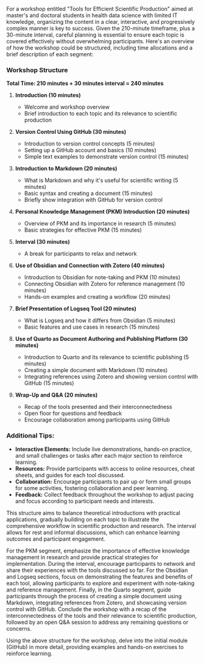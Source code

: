 For a workshop entitled "Tools for Efficient Scientific Production" aimed at master's and doctoral students in health data science with limited IT knowledge, organizing the content in a clear, interactive, and progressively complex manner is key to success. Given the 210-minute timeframe, plus a 30-minute interval, careful planning is essential to ensure each topic is covered effectively without overwhelming participants. Here's an overview of how the workshop could be structured, including time allocations and a brief description of each segment:

### Workshop Structure

**Total Time: 210 minutes + 30 minutes interval = 240 minutes**

1. **Introduction (10 minutes)**
   - Welcome and workshop overview
   - Brief introduction to each topic and its relevance to scientific production

2. **Version Control Using GitHub (30 minutes)**
   - Introduction to version control concepts (5 minutes)
   - Setting up a GitHub account and basics (10 minutes)
   - Simple text examples to demonstrate version control (15 minutes)

3. **Introduction to Markdown (20 minutes)**
   - What is Markdown and why it's useful for scientific writing (5 minutes)
   - Basic syntax and creating a document (15 minutes)
   - Briefly show integration with GitHub for version control

4. **Personal Knowledge Management (PKM) Introduction (20 minutes)**
   - Overview of PKM and its importance in research (5 minutes)
   - Basic strategies for effective PKM (15 minutes)

5. **Interval (30 minutes)**
   - A break for participants to relax and network

6. **Use of Obsidian and Connection with Zotero (40 minutes)**
   - Introduction to Obsidian for note-taking and PKM (10 minutes)
   - Connecting Obsidian with Zotero for reference management (10 minutes)
   - Hands-on examples and creating a workflow (20 minutes)

7. **Brief Presentation of Logseq Tool (20 minutes)**
   - What is Logseq and how it differs from Obsidian (5 minutes)
   - Basic features and use cases in research (15 minutes)

8. **Use of Quarto as Document Authoring and Publishing Platform (30 minutes)**
   - Introduction to Quarto and its relevance to scientific publishing (5 minutes)
   - Creating a simple document with Markdown (10 minutes)
   - Integrating references using Zotero and showing version control with GitHub (15 minutes)

9. **Wrap-Up and Q&A (20 minutes)**
   - Recap of the tools presented and their interconnectedness
   - Open floor for questions and feedback
   - Encourage collaboration among participants using GitHub

### Additional Tips:
- **Interactive Elements:** Include live demonstrations, hands-on practice, and small challenges or tasks after each major section to reinforce learning.
- **Resources:** Provide participants with access to online resources, cheat sheets, and guides for each tool discussed.
- **Collaboration:** Encourage participants to pair up or form small groups for some activities, fostering collaboration and peer learning.
- **Feedback:** Collect feedback throughout the workshop to adjust pacing and focus according to participant needs and interests.

This structure aims to balance theoretical introductions with practical applications, gradually building on each topic to illustrate the comprehensive workflow in scientific production and research. The interval allows for rest and informal discussions, which can enhance learning outcomes and participant engagement.

 For the PKM segment, emphasize the importance of effective knowledge management in research and provide practical strategies for implementation. During the interval, encourage participants to network and share their experiences with the tools discussed so far. For the Obsidian and Logseq sections, focus on demonstrating the features and benefits of each tool, allowing participants to explore and experiment with note-taking and reference management. Finally, in the Quarto segment, guide participants through the process of creating a simple document using Markdown, integrating references from Zotero, and showcasing version control with GitHub. Conclude the workshop with a recap of the interconnectedness of the tools and their relevance to scientific production, followed by an open Q&A session to address any remaining questions or concerns.


Using the above structure for the workshop, delve into the initial module (GitHub) in more detail, providing examples and hands-on exercises to reinforce learning.
